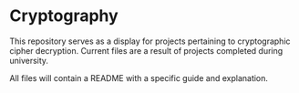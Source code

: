 # Cryptography

This repository serves as a display for projects pertaining to cryptographic cipher decryption.  Current files are a result of projects completed during university.

All files will contain a README with a specific guide and explanation. 
